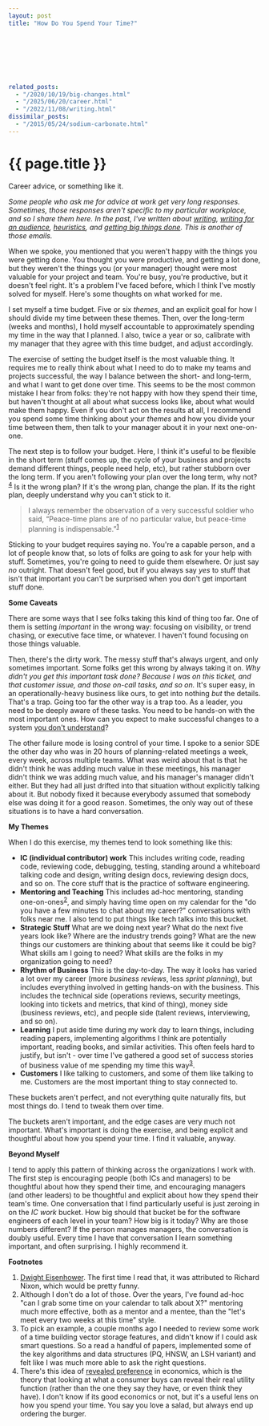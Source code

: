 ```yaml
---
layout: post
title: "How Do You Spend Your Time?"








related_posts:
  - "/2020/10/19/big-changes.html"
  - "/2025/06/20/career.html"
  - "/2022/11/08/writing.html"
dissimilar_posts:
  - "/2015/05/24/sodium-carbonate.html"
---
```

{{ page.title }}
================

<p class="meta">Career advice, or something like it.</p>


<script>
  MathJax = {
    tex: {inlineMath: [['$', '$'], ['\\(', '\\)']]}
  };
</script>
<script id="MathJax-script" async src="https://cdn.jsdelivr.net/npm/mathjax@3/es5/tex-mml-chtml.js"></script>

*Some people who ask me for advice at work get very long responses. Sometimes, those responses aren't specific to my particular workplace, and so I share them here. In the past, I've written about [writing](https://brooker.co.za/blog/2022/11/08/writing.html), [writing for an audience](https://brooker.co.za/blog/2023/09/21/audience.html), [heuristics](https://brooker.co.za/blog/2022/12/15/thumb.html), and [getting big things done](https://brooker.co.za/blog/2020/10/19/big-changes.html). This is another of those emails.*

When we spoke, you mentioned that you weren't happy with the things you were getting done. You thought you were productive, and getting a lot done, but they weren't the things you (or your manager) thought were most valuable for your project and team. You're busy, you're productive, but it doesn't feel right. It's a problem I've faced before, which I think I've mostly solved for myself. Here's some thoughts on what worked for me.

I set myself a time budget. Five or six *themes*, and an explicit goal for how I should divide my time between these themes. Then, over the long-term (weeks and months), I hold myself accountable to approximately spending my time in the way that I planned. I also, twice a year or so, calibrate with my manager that they agree with this time budget, and adjust accordingly.

The exercise of setting the budget itself is the most valuable thing. It requires me to really think about what I need to do to make my teams and projects successful, the way I balance between the short- and long-term, and what I want to get done over time. This seems to be the most common mistake I hear from folks: they're not happy with how they spend their time, but haven't thought at all about what success looks like, about what would make them happy. Even if you don't act on the results at all, I recommend you spend some time thinking about your *themes* and how you divide your time between them, then talk to your manager about it in your next one-on-one.

The next step is to follow your budget. Here, I think it's useful to be flexible in the short term (stuff comes up, the cycle of your business and projects demand different things, people need help, etc), but rather stubborn over the long term. If you aren't following your plan over the long term, why not?<sup>[4](#foot4)</sup> Is it the wrong plan? If it's the wrong plan, change the plan. If its the right plan, deeply understand why you can't stick to it.

> I always remember the observation of a very successful soldier who said, “Peace-time plans are of no particular value, but peace-time planning is indispensable.”<sup>[1](#foot1)</sup>

Sticking to your budget requires saying no. You're a capable person, and a lot of people know that, so lots of folks are going to ask for your help with stuff. Sometimes, you're going to need to guide them elsewhere. Or just say *no* outright. That doesn't feel good, but if you always say *yes* to stuff that isn't that important you can't be surprised when you don't get important stuff done.

**Some Caveats**

There are some ways that I see folks taking this kind of thing too far. One of them is setting *important* in the wrong way: focusing on visibility, or trend chasing, or executive face time, or whatever. I haven't found focusing on those things valuable.

Then, there's the dirty work. The messy stuff that's always urgent, and only sometimes important. Some folks get this wrong by always taking it on. *Why didn't you get this important task done? Because I was on this ticket, and that customer issue, and those on-call tasks, and so on.* It's super easy, in an operationally-heavy business like ours, to get into nothing *but* the details. That's a trap. Going too far the other way is a trap too. As a leader, you need to be deeply aware of these tasks. You need to be hands-on with the most important ones. How can you expect to make successful changes to a system [you don't understand](https://brooker.co.za/blog/2019/06/17/chernobyl.html)? 

The other failure mode is losing control of your time. I spoke to a senior SDE the other day who was in 20 hours of planning-related meetings a week, every week, across multiple teams. What was weird about that is that he didn't think he was adding much value in these meetings, his manager didn't think we was adding much value, and his manager's manager didn't either. But they had all just drifted into that situation without explicitly talking about it. But nobody fixed it because everybody assumed that somebody else was doing it for a good reason. Sometimes, the only way out of these situations is to have a hard conversation.

**My Themes**

When I do this exercise, my themes tend to look something like this:

* **IC (individual contributor) work** This includes writing code, reading code, reviewing code, debugging, testing, standing around a whiteboard talking code and design, writing design docs, reviewing design docs, and so on. The core stuff that is the practice of software engineering.
* **Mentoring and Teaching** This includes ad-hoc mentoring, standing one-on-ones<sup>[2](#foot2)</sup>, and simply having time open on my calendar for the "do you have a few minutes to chat about my career?" conversations with folks near me. I also tend to put things like tech talks into this bucket.
* **Strategic Stuff** What are we doing next year? What do the next five years look like? Where are the industry trends going? What are the new things our customers are thinking about that seems like it could be big? What skills am I going to need? What skills are the folks in my organization going to need?
* **Rhythm of Business** This is the day-to-day. The way it looks has varied a lot over my career (more *business reviews*, less *sprint planning*), but includes everything involved in getting hands-on with the business. This includes the technical side (operations reviews, security meetings, looking into tickets and metrics, that kind of thing), money side (business reviews, etc), and people side (talent reviews, interviewing, and so on).
* **Learning** I put aside time during my work day to learn things, including reading papers, implementing algorithms I think are potentially important, reading books, and similar activities. This often feels hard to justify, but isn't - over time I've gathered a good set of success stories of business value of me spending my time this way<sup>[3](#foot3)</sup>.
* **Customers** I like talking to customers, and some of them like talking to me. Customers are the most important thing to stay connected to.

These buckets aren't perfect, and not everything quite naturally fits, but most things do. I tend to tweak them over time.

The buckets aren't important, and the edge cases are very much not important. What's important is doing the exercise, and being explicit and thoughtful about how you spend your time. I find it valuable, anyway.

**Beyond Myself**

I tend to apply this pattern of thinking across the organizations I work with. The first step is encouraging people (both ICs and managers) to be thoughtful about how they spend their time, and encouraging managers (and other leaders) to be thoughtful and explicit about how they spend their team's time. One conversation that I find particularly useful is just zeroing in on the *IC work* bucket. How big should that bucket be for the software engineers of each level in your team? How big is it today? Why are those numbers different? If the person manages managers, the conversation is doubly useful. Every time I have that conversation I learn something important, and often surprising. I highly recommend it.

**Footnotes**

1. <a name="foot1"></a> [Dwight Eisenhower](https://quoteinvestigator.com/2017/11/18/planning/). The first time I read that, it was attributed to Richard Nixon, which would be pretty funny.
2. <a name="foot2"></a> Although I don't do a lot of those. Over the years, I've found ad-hoc "can I grab some time on your calendar to talk about X?" mentoring much more effective, both as a mentor and a mentee, than the "let's meet every two weeks at this time" style.
3. <a name="foot3"></a> To pick an example, a couple months ago I needed to review some work of a time building vector storage features, and didn't know if I could ask smart questions. So a read a handful of papers, implemented some of the key algorithms and data structures (PQ, HNSW, an LSH variant) and felt like I was much more able to ask the right questions.
4. <a name="foot4"></a> There's this idea of [revealed preference](https://en.wikipedia.org/wiki/Revealed_preference) in economics, which is the theory that looking at what a consumer buys can reveal their real utility function (rather than the one they say they have, or even think they have). I don't know if its good economics or not, but it's a useful lens on how you spend your time. You say you love a salad, but always end up ordering the burger.